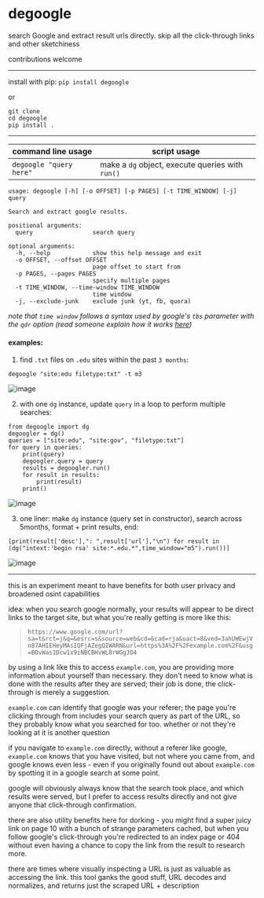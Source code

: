 # degoogle
search Google and extract result urls directly. skip all the click-through links and other sketchiness

contributions welcome

---
install with pip:
`pip install degoogle`

or
```
git clone
cd degoogle
pip install .
```

---
| command line usage | script usage |
|-|-|
| `degoogle "query here"` | make a `dg` object, execute queries with `run()`|

```
usage: degoogle [-h] [-o OFFSET] [-p PAGES] [-t TIME_WINDOW] [-j] query

Search and extract google results.

positional arguments:
  query                 search query

optional arguments:
  -h, --help            show this help message and exit
  -o OFFSET, --offset OFFSET
                        page offset to start from
  -p PAGES, --pages PAGES
                        specify multiple pages
  -t TIME_WINDOW, --time-window TIME_WINDOW
                        time window
  -j, --exclude-junk    exclude junk (yt, fb, quora)

```

*note that `time window` follows a syntax used by google's `tbs` parameter with the `qdr` option (read someone explain how it works [here](https://support.google.com/websearch/thread/7860817?hl=en&msgid=7865083))*

#### examples:
1. find `.txt` files on `.edu` sites within the past `3 months`:

`degoogle "site:edu filetype:txt" -t m3`

![image](https://user-images.githubusercontent.com/47490856/86186391-f69e7880-bb06-11ea-8006-b21a54819beb.png)

2. with one `dg` instance, update `query` in a loop to perform multiple searches:

```
from degoogle import dg
degoogler = dg()
queries = ["site:edu", "site:gov", "filetype:txt"]
for query in queries:
	print(query)
	degoogler.query = query
	results = degoogler.run()
	for result in results:
		print(result)
	print()
```

![image](https://user-images.githubusercontent.com/47490856/86186801-ffdc1500-bb07-11ea-8c64-b539ed4a0579.png)

3. one liner: make `dg` instance (query set in constructor), search across 5months, format + print results, end:

`[print(result['desc'],": ",result['url'],"\n") for result in (dg("intext:'begin rsa' site:*.edu.*",time_window="m5").run())]`

![image](https://user-images.githubusercontent.com/47490856/86186862-30bc4a00-bb08-11ea-9a40-d8b3f96fe387.png)

---


this is an experiment meant to have benefits for both user privacy and broadened osint capabilities

idea: when you search google normally, your results will appear to be direct links to the target site, but what you're really getting is more like this:

> `https://www.google.com/url?sa=t&rct=j&q=&esrc=s&source=web&cd=&cad=rja&uact=8&ved=3ahUWEwjVn87AHIEHeyMAsIQFjAZegQIWARN&url=https%3A%2F%2Fexample.com%2F&usg=BOvWas1Dcw1x9iNBCBHvWL8rWGgJO4`

by using a link like this to access `example.com`, you are providing more information about yourself than necessary. they don't need to know what is done with the results after they are served; their job is done, the click-through is merely a suggestion.

`example.com` can identify that google was your referer; the page you're clicking through from includes your search query as part of the URL, so they probably know what you searched for too. whether or not they're looking at it is another question

if you navigate to `example.com` directly, without a referer like google, `example.com` knows that you have visited, but not where you came from, and google knows even less - even if you originally found out about `example.com` by spotting it in a google search at some point.

google will obviously always know that the search took place, and which results were served, but I prefer to access results directly and not give anyone that click-through confirmation.

there are also utility benefits here for dorking - you might find a super juicy link on page 10 with a bunch of strange parameters cached, but when you follow google's click-through you're redirected to an index page or 404 without even having a chance to copy the link from the result to research more.

there are times where visually inspecting a URL is just as valuable as accessing the link. this tool ganks the good stuff, URL decodes and normalizes, and returns just the scraped URL + description
